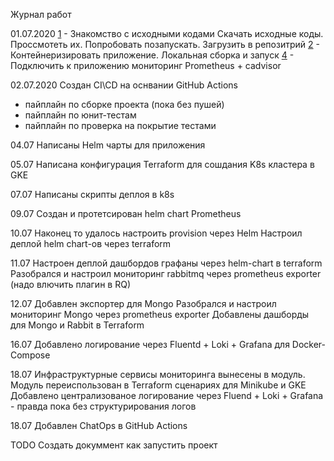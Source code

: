 Журнал работ

01.07.2020
[1](https://github.com/vasiliev-alexey/otus_devops_project/issues/1) - Знакомство с исходными кодами
Скачать исходные коды. Проссмотеть их. Попробовать позапускать. Загрузить в репозитрий
[2](https://github.com/vasiliev-alexey/otus_devops_project/issues/2) - Контейнеризировать приложение. Локальная сборка и запуск
[4](https://github.com/vasiliev-alexey/otus_devops_project/issues/4) - Подключить к приложению мониторинг Prometheus + cadvisor

02.07.2020
Создан CI\CD на оснвании GitHub Actions
- пайплайн по сборке проекта (пока без пушей)
- пайплайн по юнит-тестам
- пайплайн по проверка на покрытие тестами


04.07
Написаны Helm  чарты  для приложения

05.07
Написана конфигурация Terraform для сошдания K8s кластера в GKE

07.07
Написаны скрипты деплоя в  k8s

09.07
Создан и протетсирован helm   chart Prometheus

10.07 
Наконец то удалось настроить  provision через Helm
Настроил деплой  helm  chart-ов через  terraform

11.07
Настроен деплой дашбордов графаны  через helm-chart  в terraform
Разобрался и настроил  мониторинг   rabbitmq через  prometheus exporter (надо влючить плагин в RQ)

12.07
Добавлен экспортер для Mongo
Разобрался и настроил  мониторинг   Mongo через  prometheus exporter
Добавлены дашборды  для Mongo и Rabbit в Terraform


16.07
Добавлено логирование через Fluentd + Loki + Grafana для Docker-Compose

18.07
Инфраструктурные сервисы мониторинга вынесены в модуль.
Модуль переиспользован в Terraform  сценариях для Minikube и GKE
Добавлено централизованое логирование через Fluend + Loki + Grafana -  правда пока без структурирования логов

18.07
Добавлен ChatOps  в GitHub Actions


TODO
Создать докуммент как запустить проект
